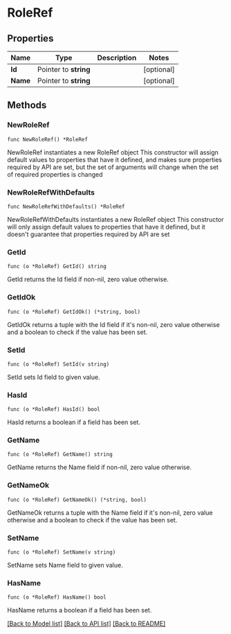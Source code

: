 # RoleRef

## Properties

Name | Type | Description | Notes
------------ | ------------- | ------------- | -------------
**Id** | Pointer to **string** |  | [optional] 
**Name** | Pointer to **string** |  | [optional] 

## Methods

### NewRoleRef

`func NewRoleRef() *RoleRef`

NewRoleRef instantiates a new RoleRef object
This constructor will assign default values to properties that have it defined,
and makes sure properties required by API are set, but the set of arguments
will change when the set of required properties is changed

### NewRoleRefWithDefaults

`func NewRoleRefWithDefaults() *RoleRef`

NewRoleRefWithDefaults instantiates a new RoleRef object
This constructor will only assign default values to properties that have it defined,
but it doesn't guarantee that properties required by API are set

### GetId

`func (o *RoleRef) GetId() string`

GetId returns the Id field if non-nil, zero value otherwise.

### GetIdOk

`func (o *RoleRef) GetIdOk() (*string, bool)`

GetIdOk returns a tuple with the Id field if it's non-nil, zero value otherwise
and a boolean to check if the value has been set.

### SetId

`func (o *RoleRef) SetId(v string)`

SetId sets Id field to given value.

### HasId

`func (o *RoleRef) HasId() bool`

HasId returns a boolean if a field has been set.

### GetName

`func (o *RoleRef) GetName() string`

GetName returns the Name field if non-nil, zero value otherwise.

### GetNameOk

`func (o *RoleRef) GetNameOk() (*string, bool)`

GetNameOk returns a tuple with the Name field if it's non-nil, zero value otherwise
and a boolean to check if the value has been set.

### SetName

`func (o *RoleRef) SetName(v string)`

SetName sets Name field to given value.

### HasName

`func (o *RoleRef) HasName() bool`

HasName returns a boolean if a field has been set.


[[Back to Model list]](../README.md#documentation-for-models) [[Back to API list]](../README.md#documentation-for-api-endpoints) [[Back to README]](../README.md)


